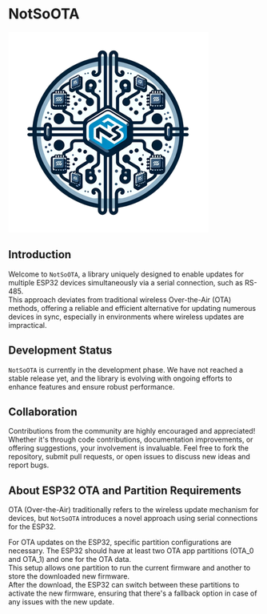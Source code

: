 # NotSoOTA

![NotSoOTA Logo](assets/NotSoOTA.png)

## Introduction
Welcome to `NotSoOTA`, a library uniquely designed to enable updates for multiple ESP32 devices simultaneously via a serial connection, such as RS-485.  
This approach deviates from traditional wireless Over-the-Air (OTA) methods, offering a reliable and efficient alternative for updating numerous devices in sync, especially in environments where wireless updates are impractical.

## Development Status
`NotSoOTA` is currently in the development phase. We have not reached a stable release yet, and the library is evolving with ongoing efforts to enhance features and ensure robust performance.

## Collaboration
Contributions from the community are highly encouraged and appreciated! Whether it's through code contributions, documentation improvements, or offering suggestions, your involvement is invaluable.   Feel free to fork the repository, submit pull requests, or open issues to discuss new ideas and report bugs.

## About ESP32 OTA and Partition Requirements
OTA (Over-the-Air) traditionally refers to the wireless update mechanism for devices, but `NotSoOTA` introduces a novel approach using serial connections for the ESP32.  

For OTA updates on the ESP32, specific partition configurations are necessary. The ESP32 should have at least two OTA app partitions (OTA_0 and OTA_1) and one for the OTA data.   
This setup allows one partition to run the current firmware and another to store the downloaded new firmware.  
After the download, the ESP32 can switch between these partitions to activate the new firmware, ensuring that there's a fallback option in case of any issues with the new update.

